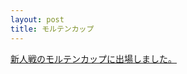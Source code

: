 ```yaml
---
layout: post
title: モルテンカップ
---
```

<a href="https://www.instagram.com/reel/DGP_SLlpb6c/?utm_source=ig_web_copy_link&igsh=MzRlODBiNWFlZA==">新人戦のモルテンカップに出場しました。</a>
